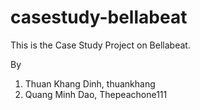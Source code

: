 # casestudy-bellabeat
This is the Case Study Project on Bellabeat.

By
1. Thuan Khang Dinh, thuankhang
2. Quang Minh Dao, Thepeachone111
